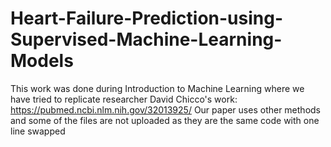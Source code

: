 # Heart-Failure-Prediction-using-Supervised-Machine-Learning-Models
This work was done during Introduction to Machine Learning where we have tried to replicate researcher David Chicco's work: https://pubmed.ncbi.nlm.nih.gov/32013925/
Our paper uses other methods and some of the files are not uploaded as they are the same code with one line swapped
